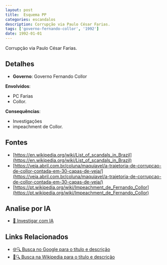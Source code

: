```yaml
---
layout: post
title:  Esquema PP
categories: escandalos
description: Corrupção via Paulo César Farias.
tags: ['governo-fernando-collor', '1992']
date: 1992-01-01
---
```


Corrupção via Paulo César Farias.

## Detalhes
- **Governo**: Governo Fernando Collor

**Envolvidos**:
- PC Farias
- Collor.


**Consequências**:
- Investigações
- impeachment de Collor.


## Fontes
- [https://en.wikipedia.org/wiki/List_of_scandals_in_Brazil](https://en.wikipedia.org/wiki/List_of_scandals_in_Brazil)
- [https://veja.abril.com.br/coluna/maquiavel/a-trajetoria-de-corrupcao-de-collor-contada-em-30-capas-de-veja/](https://veja.abril.com.br/coluna/maquiavel/a-trajetoria-de-corrupcao-de-collor-contada-em-30-capas-de-veja/)
- [https://pt.wikipedia.org/wiki/Impeachment_de_Fernando_Collor](https://pt.wikipedia.org/wiki/Impeachment_de_Fernando_Collor)


## Analise por IA
- [🤖 Investigar com IA](https://www.perplexity.ai/search?q=Esquema%20PP%20Corrup%C3%A7%C3%A3o%20via%20Paulo%20C%C3%A9sar%20Farias.%20Governo%20Fernando%20Collor)

## Links Relacionados
- [🌐🔍 Busca no Google para o título e descrição](https://www.google.com/search?q=Esquema%20PP%20Corrup%C3%A7%C3%A3o%20via%20Paulo%20C%C3%A9sar%20Farias.%20Governo%20Fernando%20Collor)
- [📖🔍 Busca na Wikipedia para o título e descrição](https://pt.wikipedia.org/w/index.php?search=Esquema%20PP%20Corrup%C3%A7%C3%A3o%20via%20Paulo%20C%C3%A9sar%20Farias.%20Governo%20Fernando%20Collor)

